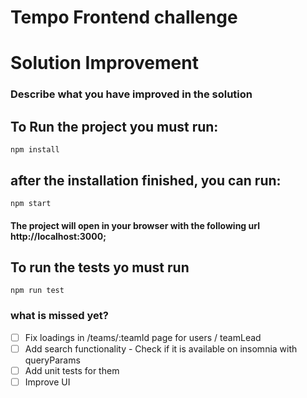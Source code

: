 # Tempo Frontend challenge

# Solution Improvement

### Describe what you have improved in the solution

## To Run the project you must run:

```
npm install
```

## after the installation finished, you can run:

```
npm start
```

#### The project will open in your browser with the following url http://localhost:3000;

## To run the tests yo must run

```
npm run test
```

### what is missed yet?

- [ ] Fix loadings in /teams/:teamId page for users / teamLead
- [ ] Add search functionality - Check if it is available on insomnia with queryParams
- [ ] Add unit tests for them
- [ ] Improve UI